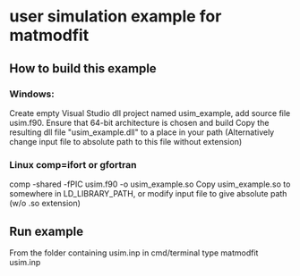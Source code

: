 # user simulation example for matmodfit

## How to build this example
### Windows: 
Create empty Visual Studio dll project named usim_example, add source file usim.f90. 
Ensure that 64-bit architecture is chosen and build
Copy the resulting dll file "usim_example.dll" to a place in your path 
(Alternatively change input file to absolute path to this file without extension)

### Linux comp=ifort or gfortran
comp -shared -fPIC usim.f90 -o usim_example.so
Copy usim_example.so to somewhere in LD_LIBRARY_PATH, or modify input file to give absolute path (w/o .so extension)

## Run example
From the folder containing usim.inp in cmd/terminal type
matmodfit usim.inp
